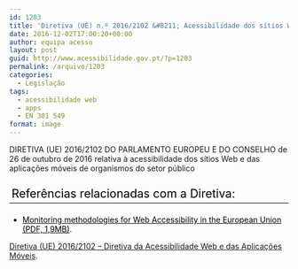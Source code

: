 ```yaml
---
id: 1203
title: 'Diretiva (UE) n.º 2016/2102 &#8211; Acessibilidade dos sítios Web e aplicações móveis de organismos do setor público'
date: 2016-12-02T17:00:20+00:00
author: equipa acesso
layout: post
guid: http://www.acessibilidade.gov.pt/?p=1203
permalink: /arquivo/1203
categories:
  - Legislação
tags:
  - acessibilidade web
  - apps
  - EN 301 549
format: image
---
```

DIRETIVA (UE) 2016/2102 DO PARLAMENTO EUROPEU E DO CONSELHO de 26 de outubro de 2016 relativa à acessibilidade dos sítios Web e das aplicações móveis de organismos do setor público

<div class="alert alert-success">
  <p style="text-align:left; font-size:1.5em; color:#000; border-bottom:1px solid #000; padding:0.2em;">
    Referências relacionadas com a Diretiva:
  </p>
  
  <ul>
    <li>
      <a style="color:#000" href="http://ec.europa.eu/newsroom/dae/document.cfm?doc_id=19274">Monitoring methodologies for Web Accessibility in the European Union (PDF, 1,9MB)</a>.
    </li>
  </ul>
</div>

[Diretiva (UE) 2016/2102 &#8211; Diretiva da Acessibilidade Web e das Aplicações Móveis](/publicacoes/diretiva2016-2102).